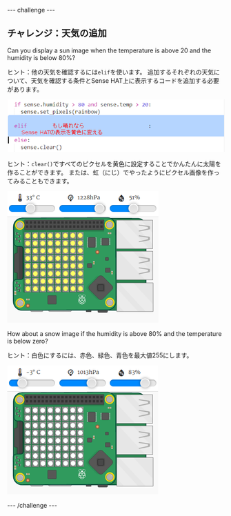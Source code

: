 \--- challenge \---

## チャレンジ：天気の追加

Can you display a sun image when the temperature is above 20 and the humidity is below 80%?

ヒント：他の天気を確認するには`elif`を使います。 追加するそれぞれの天気について、天気を確認する条件とSense HAT上に表示するコードを追加する必要があります。

![スクリーンショット](images/rainbow-elif.png)

ヒント：`clear()`ですべてのピクセルを黄色に設定することでかんたんに太陽を作ることができます。 または、虹（にじ）でやったようにピクセル画像を作ってみることもできます。

![スクリーンショット](images/rainbow-sun.png)

How about a snow image if the humidity is above 80% and the temperature is below zero?

ヒント：白色にするには、赤色、緑色、青色を最大値255にします。

![スクリーンショット](images/rainbow-snow.png)

\--- /challenge \---